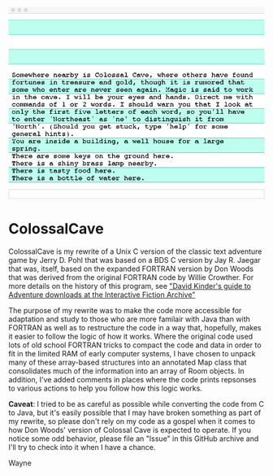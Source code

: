 <p align="center"><img src="https://github.com/wholder/ColossalCave/blob/master/images/ColossalCave%20Screenshot.png"></p>

# ColossalCave
ColossalCave is my rewrite of a Unix C version of the classic text adventure game by Jerry D. Pohl that was based on a BDS C version by Jay R. Jaegar that was, itself, based on the expanded FORTRAN version by Don Woods that was derived from the original FORTRAN code by Willie Crowther.  For more details on the history of this program, see ["David Kinder's guide to Adventure downloads at the Interactive Fiction Archive"](http://rickadams.org/adventure/e_downloads.html)

The purpose of my rewrite was to make the code more accessible for adaptation and study to those who are more familair with Java than with FORTRAN as well as to restructure the code in a way that, hopefully, makes it easier to follow the logic of how it works.  Where the original code used lots of old school FORTRAN tricks to compact the code and data in order to fit in the limited RAM of early computer systems, I have chosen to unpack many of these array-based structures into an annotated Map class that consolidates much of the information into an array of Room objects.  In addition, I've added comments in places where the code prints repsonses to various actions to help you follow how this logic works.

**Caveat**: I tried to be as careful as possible while converting the code from C to Java, but it's easily possible that I may have broken something as part of my rewrite, so please don't rely on my code as a gospel when it comes to how Don Woods' version of Colossal Cave is expected to operate.  If you notice some odd behavior, please file an "Issue" in this GitHub archive and I'll try to check into it when I have a chance.

Wayne
